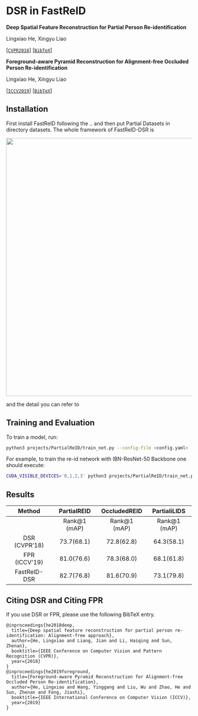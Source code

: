 # DSR in FastReID
**Deep Spatial Feature Reconstruction for Partial Person Re-identification**

Lingxiao He, Xingyu Liao

[[`CVPR2018`](http://openaccess.thecvf.com/content_cvpr_2018/papers/He_Deep_Spatial_Feature_CVPR_2018_paper.pdf)] [[`BibTeX`](#CitingDSR)] 

**Foreground-aware Pyramid Reconstruction for Alignment-free Occluded Person Re-identification**

Lingxiao He, Xingyu Liao

[[`ICCV2019`](http://openaccess.thecvf.com/content_ICCV_2019/papers/He_Foreground-Aware_Pyramid_Reconstruction_for_Alignment-Free_Occluded_Person_Re-Identification_ICCV_2019_paper.pdf)] [[`BibTeX`](#CitingFPR)]

## Installation

First install FastReID following the .. and then put Partial Datasets in directory datasets. The whole framework of FastReID-DSR is
<div align="center">
<img src="https://firebasestorage.googleapis.com/v0/b/firescript-577a2.appspot.com/o/imgs%2Fapp%2FSherlockWorkspace%2F1nVTE3Sn5c.jpg?alt=media&token=e7e9fcfc-4fc1-49c8-bcf4-c007028fdd25" width="700px" />
</div>

and the detail you can refer to

## Training and Evaluation

To train a model, run:
```bash
python3 projects/PartialReID/train_net.py --config-file <config.yaml>
```

For example, to train the re-id network with IBN-ResNet-50 Backbone
one should execute:
```bash
CUDA_VISIBLE_DEVICES='0,1,2,3' python3 projects/PartialReID/train_net.py --config-file 'projects/PartialReID/configs/partial_market.yml'
```

## Results

| Method | PartialREID | OccludedREID | PartialiLIDS |
|:--:|:--:|:--:|:--:|
|   | Rank@1 (mAP)| Rank@1 (mAP)| Rank@1 (mAP)|
| DSR (CVPR’18)  |73.7(68.1) |72.8(62.8)|64.3(58.1)| 
| FPR (ICCV'19) | 81.0(76.6)|78.3(68.0)|68.1(61.8)| 
| FastReID-DSR | 82.7(76.8)|81.6(70.9)|73.1(79.8) | 

## <a name="CitingDSR"></a >Citing DSR and Citing FPR

If you use DSR or FPR, please use the following BibTeX entry.

```
@inproceedings{he2018deep,
  title={Deep spatial feature reconstruction for partial person re-identification: Alignment-free approach},
  author={He, Lingxiao and Liang, Jian and Li, Haiqing and Sun, Zhenan},
  booktitle={IEEE Conference on Computer Vision and Pattern Recognition (CVPR)},
  year={2018}
}
@inproceedings{he2019foreground,
  title={Foreground-aware Pyramid Reconstruction for Alignment-free Occluded Person Re-identification},
  author={He, Lingxiao and Wang, Yinggang and Liu, Wu and Zhao, He and Sun, Zhenan and Feng, Jiashi},
  booktitle={IEEE International Conference on Computer Vision (ICCV)},
  year={2019}
}
```